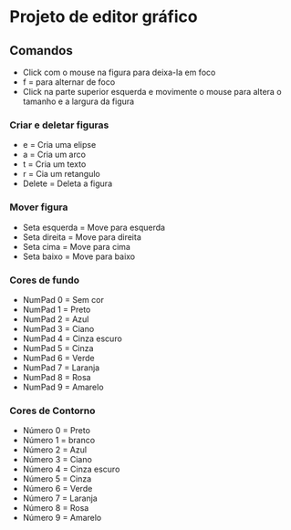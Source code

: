 # Projeto de editor gráfico 

## Comandos

  * Click com o mouse na figura para deixa-la em foco
  * f = para alternar de foco
  * Click na parte superior esquerda e movimente o mouse para altera o tamanho e a largura da figura
   
  ### Criar e deletar figuras

  * e = Cria uma elipse
  * a = Cria um arco
  * t = Cria um texto
  * r = Cia um retangulo
  * Delete = Deleta a figura
 
  ### Mover figura
  * Seta esquerda = Move para esquerda
  * Seta direita = Move para direita
  * Seta cima = Move para cima
  * Seta baixo = Move para baixo

  ### Cores de fundo

  * NumPad 0 = Sem cor
  * NumPad 1 = Preto
  * NumPad 2 = Azul
  * NumPad 3 = Ciano
  * NumPad 4 = Cinza escuro
  * NumPad 5 = Cinza
  * NumPad 6 = Verde
  * NumPad 7 = Laranja
  * NumPad 8 = Rosa 
  * NumPad 9 = Amarelo

### Cores de Contorno

  * Número 0 = Preto
  * Número 1 = branco
  * Número 2 = Azul
  * Número 3 = Ciano
  * Número 4 = Cinza escuro
  * Número 5 = Cinza
  * Número 6 = Verde
  * Número 7 = Laranja
  * Número 8 = Rosa 
  * Número 9 = Amarelo
